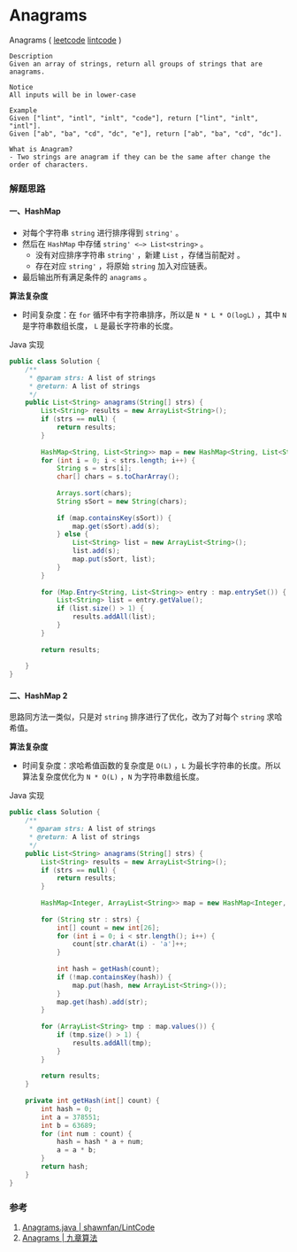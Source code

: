 # Anagrams

Anagrams  ( [leetcode]()  [lintcode](http://www.lintcode.com/en/problem/anagrams/) )

```
Description
Given an array of strings, return all groups of strings that are anagrams.

Notice
All inputs will be in lower-case

Example
Given ["lint", "intl", "inlt", "code"], return ["lint", "inlt", "intl"].
Given ["ab", "ba", "cd", "dc", "e"], return ["ab", "ba", "cd", "dc"].

What is Anagram?
- Two strings are anagram if they can be the same after change the order of characters.
```



### 解题思路

#### 一、HashMap

- 对每个字符串 `string` 进行排序得到 `string'` 。
- 然后在 `HashMap` 中存储 `string' <—> List<string>` 。
  - 没有对应排序字符串 `string'` ，新建 `List` ，存储当前配对 。
  - 存在对应 `string'` ，将原始 `string` 加入对应链表。
- 最后输出所有满足条件的 `anagrams` 。

**算法复杂度**

- 时间复杂度：在 `for` 循环中有字符串排序，所以是 `N * L * O(logL)` ，其中 `N` 是字符串数组长度， `L` 是最长字符串的长度。

Java 实现

```java
public class Solution {
    /**
     * @param strs: A list of strings
     * @return: A list of strings
     */
    public List<String> anagrams(String[] strs) {
        List<String> results = new ArrayList<String>();
        if (strs == null) {
            return results;
        }
        
        HashMap<String, List<String>> map = new HashMap<String, List<String>>();
        for (int i = 0; i < strs.length; i++) {
            String s = strs[i];
            char[] chars = s.toCharArray();
            
            Arrays.sort(chars);
            String sSort = new String(chars);
            
            if (map.containsKey(sSort)) {
                map.get(sSort).add(s);
            } else {
                List<String> list = new ArrayList<String>();
                list.add(s);
                map.put(sSort, list);
            }
        }
        
        for (Map.Entry<String, List<String>> entry : map.entrySet()) {
            List<String> list = entry.getValue();
            if (list.size() > 1) {
                results.addAll(list);
            }
        }
        
        return results;
        
    }
}
```



#### 二、HashMap 2

思路同方法一类似，只是对 `string` 排序进行了优化，改为了对每个 `string` 求哈希值。

**算法复杂度**

- 时间复杂度：求哈希值函数的复杂度是 `O(L)` ，`L` 为最长字符串的长度。所以算法复杂度优化为 `N * O(L)` ，`N` 为字符串数组长度。

Java 实现

```java
public class Solution {
    /**
     * @param strs: A list of strings
     * @return: A list of strings
     */
    public List<String> anagrams(String[] strs) {
        List<String> results = new ArrayList<String>();
        if (strs == null) {
            return results;
        }
        
        HashMap<Integer, ArrayList<String>> map = new HashMap<Integer, ArrayList<String>>();
        
        for (String str : strs) {
            int[] count = new int[26];
            for (int i = 0; i < str.length(); i++) {
                count[str.charAt(i) - 'a']++;
            }
            
            int hash = getHash(count);
            if (!map.containsKey(hash)) {
                map.put(hash, new ArrayList<String>());
            }
            map.get(hash).add(str);
        }
        
        for (ArrayList<String> tmp : map.values()) {
            if (tmp.size() > 1) {
                results.addAll(tmp);
            }
        }
        
        return results;
    }
    
    private int getHash(int[] count) {
        int hash = 0;
        int a = 378551;
        int b = 63689;
        for (int num : count) {
            hash = hash * a + num;
            a = a * b;
        }
        return hash;
    }
}
```



### 参考

1. [Anagrams.java | shawnfan/LintCode](https://github.com/shawnfan/LintCode/blob/master/Java/Anagrams.java)
2. [Anagrams | 九章算法](http://www.jiuzhang.com/solutions/anagrams/)

